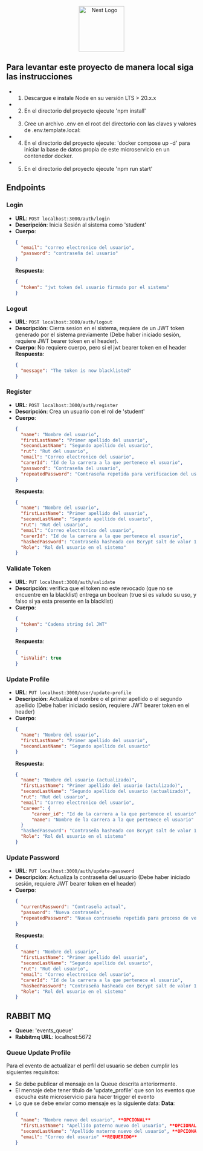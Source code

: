 <p align="center">
  <a href="http://nestjs.com/" target="blank"><img src="https://nestjs.com/img/logo-small.svg" width="120" alt="Nest Logo" /></a>
</p>

## Para levantar este proyecto de manera local siga las instrucciones

- 1. Descargue e instale Node en su versión LTS > 20.x.x
- 2. En el directorio del proyecto ejecute 'npm install'
- 3. Cree un archivo .env en el root del directorio con las claves y valores de .env.template.local:
- 4. En el directorio del proyecto ejecute: 'docker compose up -d' para iniciar la base de datos propia de este microservicio en un contenedor docker.
- 5. En el directorio del proyecto ejecute 'npm run start'

## Endpoints

### Login

- **URL**: `POST localhost:3000/auth/login`
- **Descripción**: Inicia Sesión al sistema como 'student'
- **Cuerpo**:
  ```json
  {
    "email": "correo electronico del usuario",
    "password": "contraseña del usuario"
  }
  ```
  **Respuesta**:
  ```json
  {
    "token": "jwt token del usuario firmado por el sistema"
  }
  ```

### Logout

- **URL**: `POST localhost:3000/auth/logout`
- **Descripción**: Cierra sesíon en el sistema, requiere de un JWT token generado por el sistema previamente (Debe haber iniciado sesión, requiere JWT bearer token en el header).
- **Cuerpo**: No requiere cuerpo, pero si el jwt bearer token en el header
  **Respuesta**:
  ```json
  {
    "message": "The token is now blacklisted"
  }
  ```

### Register

- **URL**: `POST localhost:3000/auth/register`
- **Descripción**: Crea un usuario con el rol de 'student'
- **Cuerpo**:
  ```json
  {
    "name": "Nombre del usuario",
    "firstLastName": "Primer apellido del usuario",
    "secondLastName": "Segundo apellido del usuario",
    "rut": "Rut del usuario",
    "email": "Correo electronico del usuario",
    "carerId": "Id de la carrera a la que pertenece el usuario",
    "password": "Contraseña del usuario",
    "repeatedPassword": "Contraseña repetida para verificacion del usuario"
  }
  ```
  **Respuesta**:
  ```json
  {
    "name": "Nombre del usuario",
    "firstLastName": "Primer apellido del usuario",
    "secondLastName": "Segundo apellido del usuario",
    "rut": "Rut del usuario",
    "email": "Correo electronico del usuario",
    "carerId": "Id de la carrera a la que pertenece el usuario",
    "hashedPassword": "Contraseña hasheada con Bcrypt salt de valor 12",
    "Role": "Rol del usuario en el sistema"
  }
  ```

### Validate Token

- **URL**: `PUT localhost:3000/auth/validate`
- **Descripción**: verifica que el token no este revocado (que no se encuentre en la blacklist) entrega un boolean (true si es valudo su uso, y falso si ya esta presente en la blacklist)
- **Cuerpo**:
  ```json
  {
    "token": "Cadena string del JWT"
  }
  ```
  **Respuesta**:
  ```json
  {
    "isValid": true
  }
  ```

### Update Profile

- **URL**: `PUT localhost:3000/user/update-profile`
- **Descripción**: Actualiza el nombre o el primer apellido o el segundo apellido (Debe haber iniciado sesión, requiere JWT bearer token en el header)
- **Cuerpo**:
  ```json
  {
    "name": "Nombre del usuario",
    "firstLastName": "Primer apellido del usuario",
    "secondLastName": "Segundo apellido del usuario"
  }
  ```
  **Respuesta**:
  ```json
  {
    "name": "Nombre del usuario (actualizado)",
    "firstLastName": "Primer apellido del usuario (actulizado)",
    "secondLastName": "Segundo apellido del usuario (actualizado)",
    "rut": "Rut del usuario",
    "email": "Correo electronico del usuario",
    "career": {
        "career_id": "Id de la carrera a la que pertenece el usuario",
        "name": "Nombre de la carrera a la que pertenece el usuario"
    }
    "hashedPassword": "Contraseña hasheada con Bcrypt salt de valor 12",
    "Role": "Rol del usuario en el sistema"
  }
  ```

### Update Password

- **URL**: `PUT localhost:3000/auth/update-password`
- **Descripción**: Actualiza la contraseña del usuario (Debe haber iniciado sesión, requiere JWT bearer token en el header)
- **Cuerpo**:
  ```json
  {
    "currentPassword": "Contraseña actual",
    "password": "Nueva contraseña",
    "repeatedPassword": "Nueva contraseña repetida para proceso de verificación"
  }
  ```
  **Respuesta**:
  ```json
  {
    "name": "Nombre del usuario",
    "firstLastName": "Primer apellido del usuario",
    "secondLastName": "Segundo apellido del usuario",
    "rut": "Rut del usuario",
    "email": "Correo electronico del usuario",
    "carerId": "Id de la carrera a la que pertenece el usuario",
    "hashedPassword": "Contraseña hasheada con Bcrypt salt de valor 12 (actualizada)",
    "Role": "Rol del usuario en el sistema"
  }
  ```

## RABBIT MQ

- **Queue**: 'events_queue'
- **Rabbitmq URL**: localhost:5672

### Queue Update Profile

Para el evento de actualizar el perfil del usuario se deben cumplir los siguientes requisitos:

- Se debe publicar el mensaje en la Queue descrita anteriormente.
- El mensaje debe tener titulo de 'update_profile' que son los eventos que escucha este microservicio para hacer trigger el evento
- Lo que se debe enviar como mensaje es la siguiente data:
  **Data**:
  ```json
  {
    "name": "Nombre nuevo del usuario", **OPCIONAL**
    "firstLastName": "Apellido paterno nuevo del usuario", **OPCIONAL**
    "secondLastName": "Apellido materno nuevo del usuario", **OPCIONAL**
    "email": "Correo del usuario" **REQUERIDO**
  }
  ```
